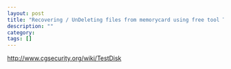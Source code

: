 ```yaml
---
layout: post
title: "Recovering / UnDeleting files from memorycard using free tool TestDisk"
description: ""
category: 
tags: []
---
```



http://www.cgsecurity.org/wiki/TestDisk
